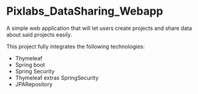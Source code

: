 # Pixlabs_DataSharing_Webapp
A simple web application that will let users create projects and share data about said projects easily.

This project fully integrates the following technologies:
- Thymeleaf
- Spring boot
- Spring Security
- Thymeleaf extras SpringSecurity
- JPARepository
